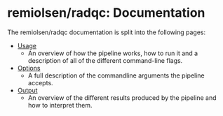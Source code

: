 # remiolsen/radqc: Documentation

The remiolsen/radqc documentation is split into the following pages:

- [Usage](usage.md)
  - An overview of how the pipeline works, how to run it and a description of all of the different command-line flags.
- [Options](options.md)
  - A full description of the commandline arguments the pipeline accepts.
- [Output](output.md)
  - An overview of the different results produced by the pipeline and how to interpret them.
